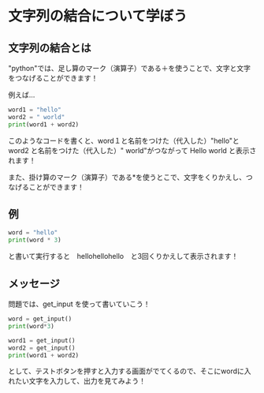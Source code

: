 # 文字列の結合について学ぼう
## 文字列の結合とは
"python"では、足し算のマーク（演算子）である＋を使うことで、文字と文字をつなげることができます！　　

例えば…
```python
word1 = "hello"
word2 = " world"
print(word1 + word2)
```
このようなコードを書くと、word１と名前をつけた（代入した）"hello"とword2 と名前をつけた（代入した）" world"がつながって Hello world と表示されます！　　

また、掛け算のマーク（演算子）である*を使うとこで、文字をくりかえし、つなげることができます！

## 例
```python
word = "hello"
print(word * 3)
```
と書いて実行すると　hellohellohello　と3回くりかえして表示されます！

## メッセージ
問題では、get_input を使って書いていこう！
```python
word = get_input()
print(word*3)
```
```python
word1 = get_input()
word2 = get_input()
print(word1 + word2)
```
として、テストボタンを押すと入力する画面がでてくるので、そこにwordに入れたい文字を入力して、出力を見てみよう！